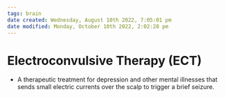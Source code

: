 ```yaml
---
tags: brain
date created: Wednesday, August 10th 2022, 7:05:01 pm
date modified: Monday, October 10th 2022, 2:02:28 pm
---
```


# Electroconvulsive Therapy (ECT)
- A therapeutic treatment for depression and other mental illnesses that sends small electric currents over the scalp to trigger a brief seizure.



